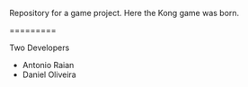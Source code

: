 Repository for a game project. Here the Kong game was born.

=========

Two Developers
 - Antonio Raian
 - Daniel Oliveira
	
